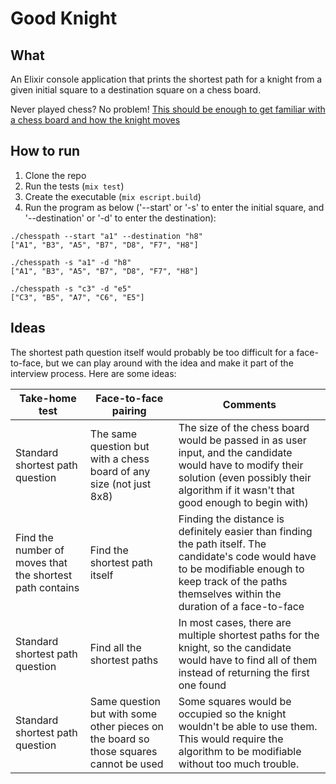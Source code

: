 # Good Knight

## What

An Elixir console application that prints the shortest path for a knight from a given initial square to a destination square on a chess board.

Never played chess? No problem! [This should be enough to get familiar with a chess board and how the knight moves](http://tamas-szabo.com/knightjumps/)

## How to run

1. Clone the repo
1. Run the tests (`mix test`)
1. Create the executable (`mix escript.build`)
1. Run the program as below ('--start' or '-s' to enter the initial square, and '--destination' or '-d' to enter the destination):

```
./chesspath --start "a1" --destination "h8"
["A1", "B3", "A5", "B7", "D8", "F7", "H8"]

./chesspath -s "a1" -d "h8"
["A1", "B3", "A5", "B7", "D8", "F7", "H8"]

./chesspath -s "c3" -d "e5"
["C3", "B5", "A7", "C6", "E5"]
```

## Ideas

The shortest path question itself would probably be too difficult for a face-to-face, but we can play around with the idea and make it part of the interview process. Here are some ideas:

| Take-home test  | Face-to-face pairing | Comments |
| ------------- | ------------- | ------------- |
| Standard shortest path question  | The same question but with a chess board of any size (not just 8x8)  | The size of the chess board would be passed in as user input, and the candidate would have to modify their solution (even possibly their algorithm if it wasn't that good enough to begin with) |
| Find the number of moves that the shortest path contains  | Find the shortest path itself  | Finding the distance is definitely easier than finding the path itself. The candidate's code would have to be modifiable enough to keep track of the paths themselves within the duration of a face-to-face |
| Standard shortest path question | Find all the shortest paths | In most cases, there are multiple shortest paths for the knight, so the candidate would have to find all of them instead of returning the first one found |
| Standard shortest path question | Same question but with some other pieces on the board so those squares cannot be used | Some squares would be occupied so the knight wouldn't be able to use them. This would require the algorithm to be modifiable without too much trouble. |
